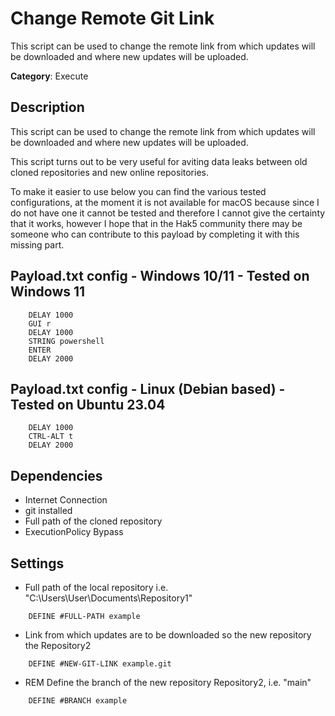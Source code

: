# Change Remote Git Link

This script can be used to change the remote link from which updates will be downloaded and where new updates will be uploaded.

**Category**: Execute

## Description

This script can be used to change the remote link from which updates will be downloaded and where new updates will be uploaded.

This script turns out to be very useful for aviting data leaks between old cloned repositories and new online repositories.

To make it easier to use below you can find the various tested configurations, at the moment it is not available for macOS because since I do not have one it cannot be tested and therefore I cannot give the certainty that it works, however I hope that in the Hak5 community there may be someone who can contribute to this payload by completing it with this missing part.

## Payload.txt config - Windows 10/11 - Tested on Windows 11

```DuckyScript
    DELAY 1000
    GUI r
    DELAY 1000
    STRING powershell
    ENTER
    DELAY 2000
```

## Payload.txt config - Linux (Debian based) - Tested on Ubuntu 23.04

```DuckyScript
    DELAY 1000
    CTRL-ALT t
    DELAY 2000
```


## Dependencies

* Internet Connection
* git installed
* Full path of the cloned repository
* ExecutionPolicy Bypass

## Settings

- Full path of the local repository i.e. "C:\Users\User\Documents\Repository1"
```DuckyScript
    DEFINE #FULL-PATH example
```

- Link from which updates are to be downloaded so the new repository the Repository2
```DuckyScript
    DEFINE #NEW-GIT-LINK example.git
```

- REM Define the branch of the new repository Repository2, i.e. "main"
```DuckyScript
    DEFINE #BRANCH example
```